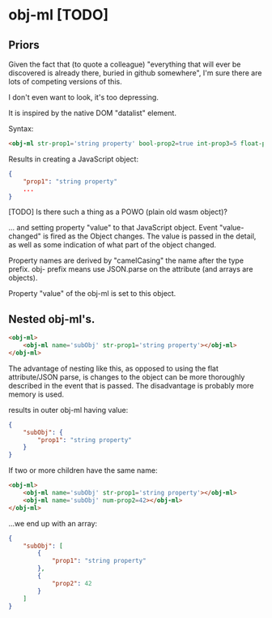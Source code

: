 # obj-ml [TODO]

## Priors

Given the fact that (to quote a colleague) "everything that will ever be discovered is already there, buried in github somewhere", I'm sure there are lots of competing versions of this.

I don't even want to look, it's too depressing.

It is inspired by the native DOM "datalist" element.

Syntax:

```html
<obj-ml str-prop1='string property' bool-prop2=true int-prop3=5 float-prop4=2.7 date-prop5="May 24, 2021" obj-prop6='{"mySubSubObj":"hello"}'></obj-ml>
```

Results in creating a JavaScript object:

```JSON
{
    "prop1": "string property"
    ...
}
```

[TODO]  Is there such a thing as a POWO (plain old wasm object)?

... and setting property "value" to that JavaScript object.  Event "value-changed" is fired as the Object changes.  The value is passed in the detail, as well as some indication of what part of the object changed.

Property names are derived by "camelCasing" the name after the type prefix.  obj- prefix means use JSON.parse on the attribute (and arrays are objects).

Property "value" of the obj-ml is set to this object.

## Nested obj-ml's.

```html
<obj-ml>
    <obj-ml name='subObj' str-prop1='string property'></obj-ml>
</obj-ml>
```

The advantage of nesting like this, as opposed to using the flat attribute/JSON parse, is changes to the object can be more thoroughly described in the event that is passed.  The disadvantage is probably more memory is used.

results in outer obj-ml having value:

```JSON
{
    "subObj": {
        "prop1": "string property"
    }
}
```

If two or more children have the same name:

```html
<obj-ml>
    <obj-ml name='subObj' str-prop1='string property'></obj-ml>
    <obj-ml name='subObj' num-prop2=42></obj-ml>
</obj-ml>
```

...we end up with an array:

```JSON
{
    "subObj": [
        {
            "prop1": "string property"
        },
        {
            "prop2": 42
        }
    ]
}
```